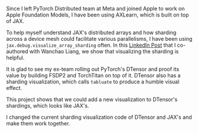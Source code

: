 Since I left PyTorch Distributed team at Meta and joined Apple to work on Apple Foundation Models, I have been using AXLearn, which is built on top of JAX.

To help myself understand JAX's distributed arrays and how sharding across a device mesh could facilitate various parallelisms, I have been using `jax.debug.visualize_array_sharding` often.  In this [LinkedIn Post](https://www.linkedin.com/posts/yidewang_i-coauthored-this-notebook-with-wanchao-activity-7319523841595076608-bcm3?utm_source=share&utm_medium=member_desktop&rcm=ACoAAALdDjQBRj38KfRE5-nY27SqXVIIS8171vE) that I co-authored with Wanchao Liang, we show that visualizing the sharding is helpful.

It is glad to see my ex-team rolling out PyTorch's DTensor and proof its value by building FSDP2 and TorchTitan on top of it.  DTensor also has a sharding visualization, which calls `tabluate` to produce a humble visual effect.

This project shows that we could add a new visualization to DTensor's shardings, which looks like JAX's.

I changed the current sharding visualization code of DTensor and JAX's and make them work together.
